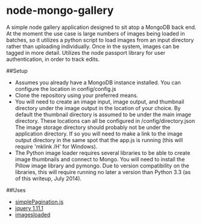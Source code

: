node-mongo-gallery
==================

A simple node gallery application designed to sit atop a MongoDB back end. At the moment the use case is large numbers of images being loaded in batches, so it utilizes a python script to load images from an input directory rather than uploading individually. Once in the system, images can be tagged in more detail. Utilizes the node passport library for user authentication, in order to track edits.

##Setup
* Assumes you already have a MongoDB instance installed. You can configure the location in config/config.js
* Clone the repository using your preferred means.
* You will need to create an image input, image output, and thumbnail directory under the image output in the location of your choice. By default the thumbnail directory is assumed to be under the main image directory. These locations can all be configured in /config/directory.json The image storage directory should probably not be under the application directory. If so you will need to make a link to the image output directory in the same spot that the app.js is running (this will require 'mklink /H' for Windows).
* The Python image loader requires several libraries to be able to create image thumbnails and connect to Mongo. You will need to install the Pillow image library and pymongo. Due to version compatibility on the libraries, this will require running no later a version than Python 3.3 (as of this writeup, July 2014).

##Uses
* [simplePagination.js](https://github.com/flaviusmatis/simplePagination.js)
* [jquery 1.11.1](http://jquery.com/)
* [imagesloaded](https://github.com/desandro/imagesloaded)